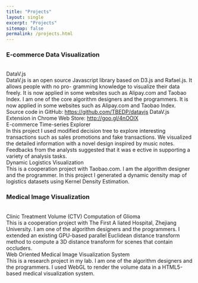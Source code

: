 ```yaml
---
title: "Projects"
layout: single
excerpt: "Projects"
sitemap: false
permalink: /projects.html
---
```


### E-commerce Data Visualization
<br>DataV.js</br>
DataV.js is an open source Javascript library based on D3.js and Rafael.js. It allows people with no pro- gramming knowledge to visualize their data freely. It is now applied in some websites such as Alipay.com and Taobao Index. I am one of the core algorithm designers and the programmers.
It is now applied in some websites such as Alipay.com and Taobao Index. 
Source code in GitHub: https://github.com/TBEDP/datavjs
DataV.js Extension in Chrome Web Store: http://goo.gl/4nOOlX
<br>E-commerce Time-series Explorer</br>
In this project I used modified decision tree to explore interesting transactions such as sales promotions and fake transactions. We visualized the detailed information with a novel design inspired by music notes. Feedbacks from the analysts suggested that it was e ective in supporting a variety of analysis tasks.
<br>Dynamic Logistics Visualization</br>
This is a cooperation project with Taobao.com. I am the algorithm designer and the programmer. In this project I generated a dynamic density map of logistics datasets using Kernel Density Estimation.

### Medical Image Visualization
<br>Clinic Treatment Volume (CTV) Computation of Glioma</br>
This is a cooperation project with The First A liated Hospital, Zhejiang University. I am one of the algorithm designers and the programmers. I extended an existing GPU-based parallel Euclidean distance transform method to compute a 3D distance transform for scenes that contain occluders.
<br>Web Oriented Medical Image Visualization System</br>
This is a research project in my lab. I am one of the algorithm designers and the programmers. I used WebGL to render the volume data in a HTML5-based medical visualization system.


